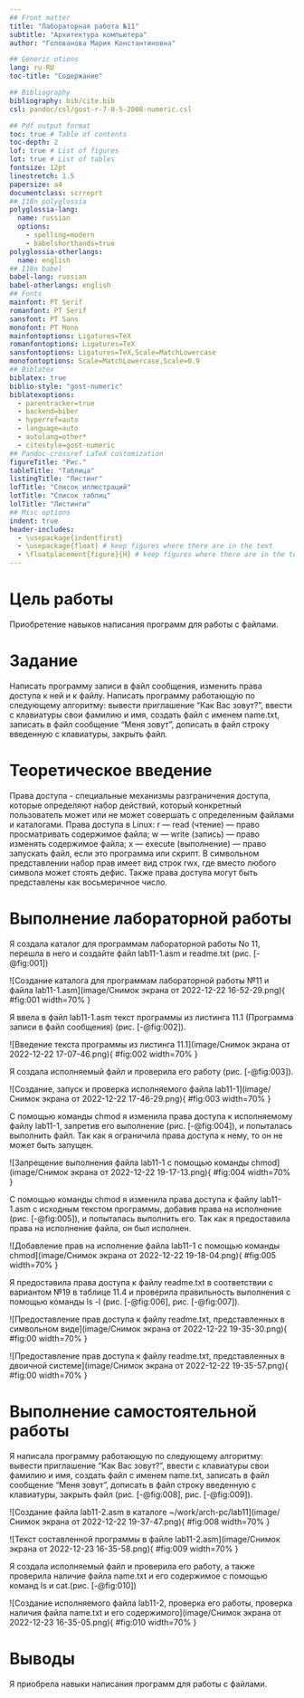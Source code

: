 ```yaml
---
## Front matter
title: "Лабораторная работа №11"
subtitle: "Архитектура компьютера"
author: "Голованова Мария Константиновна"

## Generic otions
lang: ru-RU
toc-title: "Содержание"

## Bibliography
bibliography: bib/cite.bib
csl: pandoc/csl/gost-r-7-0-5-2008-numeric.csl

## Pdf output format
toc: true # Table of contents
toc-depth: 2
lof: true # List of figures
lot: true # List of tables
fontsize: 12pt
linestretch: 1.5
papersize: a4
documentclass: scrreprt
## I18n polyglossia
polyglossia-lang:
  name: russian
  options:
	- spelling=modern
	- babelshorthands=true
polyglossia-otherlangs:
  name: english
## I18n babel
babel-lang: russian
babel-otherlangs: english
## Fonts
mainfont: PT Serif
romanfont: PT Serif
sansfont: PT Sans
monofont: PT Mono
mainfontoptions: Ligatures=TeX
romanfontoptions: Ligatures=TeX
sansfontoptions: Ligatures=TeX,Scale=MatchLowercase
monofontoptions: Scale=MatchLowercase,Scale=0.9
## Biblatex
biblatex: true
biblio-style: "gost-numeric"
biblatexoptions:
  - parentracker=true
  - backend=biber
  - hyperref=auto
  - language=auto
  - autolang=other*
  - citestyle=gost-numeric
## Pandoc-crossref LaTeX customization
figureTitle: "Рис."
tableTitle: "Таблица"
listingTitle: "Листинг"
lofTitle: "Список иллюстраций"
lotTitle: "Список таблиц"
lolTitle: "Листинги"
## Misc options
indent: true
header-includes:
  - \usepackage{indentfirst}
  - \usepackage{float} # keep figures where there are in the text
  - \floatplacement{figure}{H} # keep figures where there are in the text
---
```


# Цель работы

Приобретение навыков написания программ для работы с файлами.

# Задание

Написать программу записи в файл сообщения, изменить права доступа к ней и к файлу.
Написать программу работающую по следующему алгоритму: вывести приглашение “Как Вас зовут?”, ввести с клавиатуры свои фамилию и имя, создать файл с именем name.txt, записать в файл сообщение “Меня зовут”, дописать в файл строку введенную с клавиатуры, закрыть файл.

# Теоретическое введение

Права доступа - специальные механизмы разграничения доступа, которые определяют набор действий, который конкретный пользователь может или не может совершать с определенным файлами и каталогами. 
Права доступа в Linux:
    r — read (чтение) — право просматривать содержимое файла;
    w — write (запись) — право изменять содержимое файла;
    x — execute (выполнение) — право запускать файл, если это программа или скрипт.
 В символьном представлении набор прав имеет вид строк rwx, где вместо любого символа может стоять дефис. Также права доступа могут быть представлены как восьмеричное число. 

# Выполнение лабораторной работы

Я создала каталог для программам лабораторной работы No 11, перешла в него и создайте файл lab11-1.asm и readme.txt (рис. [-@fig:001])

![Создание каталога для программам лабораторной работы №11 и файла lab11-1.asm](image/Снимок экрана от 2022-12-22 16-52-29.png){ #fig:001 width=70% }

Я ввела в файл lab11-1.asm текст программы из листинга 11.1 (Программа записи в файл сообщения) (рис. [-@fig:002]). 

![Введение текста программы из листинга 11.1](image/Снимок экрана от 2022-12-22 17-07-46.png){ #fig:002 width=70% }

Я создала исполняемый файл и проверила его работу (рис. [-@fig:003]).

![Создание, запуск и проверка исполняемого файла lab11-1](image/Снимок экрана от 2022-12-22 17-46-29.png){ #fig:003 width=70% }

С помощью команды chmod я изменила права доступа к исполняемому файлу lab11-1, запретив его выполнение (рис. [-@fig:004]), и попыталась выполнить файл. Так как я ограничила права доступа к нему, то он не может быть запущен.

![Запрещение выполнения файла lab11-1 с помощью команды chmod](image/Снимок экрана от 2022-12-22 19-17-13.png){ #fig:004 width=70% }

С помощью команды chmod я изменила права доступа к файлу lab11-1.asm с исходным текстом программы, добавив права на исполнение (рис. [-@fig:005]), и попыталась выполнить его. Так как я предоставила права на исполнение файла, он был исполнен.

![Добавление прав на исполнение файла lab11-1 с помощью команды chmod](image/Снимок экрана от 2022-12-22 19-18-04.png){ #fig:005 width=70% }

Я предоставила права доступа к файлу readme.txt в соответствии с вариантом №19 в таблице 11.4 и проверила правильность выполнения с помощью команды ls -l (рис. [-@fig:006], рис. [-@fig:007]).

![Предоставление прав доступа к файлу readme.txt, представленных в символьном виде](image/Снимок экрана от 2022-12-22 19-35-30.png){ #fig:00 width=70% }

![Предоставление прав доступа к файлу readme.txt, представленных в двоичной системе](image/Снимок экрана от 2022-12-22 19-35-57.png){ #fig:00 width=70% }

# Выполнение самостоятельной  работы

Я написала программу работающую по следующему алгоритму: вывести приглашение “Как Вас зовут?”, ввести с клавиатуры свои фамилию и имя, создать файл с именем name.txt, записать в файл сообщение “Меня зовут”, дописать в файл строку введенную с клавиатуры, закрыть файл (рис. [-@fig:008], рис. [-@fig:009]).

![Создание файла lab11-2.asm в каталоге ~/work/arch-pc/lab11](image/Снимок экрана от 2022-12-22 19-37-47.png){ #fig:008 width=70% }

![Текст составленной программы в файле lab11-2.asm](image/Снимок экрана от 2022-12-23 16-35-58.png){ #fig:009 width=70% }

Я создала исполняемый файл и проверила его работу, а также проверила наличие файла name.txt и его содержимое с помощью команд ls и cat.(рис. [-@fig:010])

![Создание исполняемого файла lab11-2, проверка его работы, проверка наличия файла name.txt и его содержимого](image/Снимок экрана от 2022-12-23 16-35-05.png){ #fig:010 width=70% }

# Выводы

Я приобрела навыки написания программ для работы с файлами.

